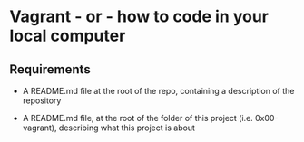 # Vagrant - or - how to code in your local computer

## Requirements

* A README.md file at the root of the repo, containing a description of the repository

* A README.md file, at the root of the folder of this project (i.e. 0x00-vagrant), describing what this project is about
